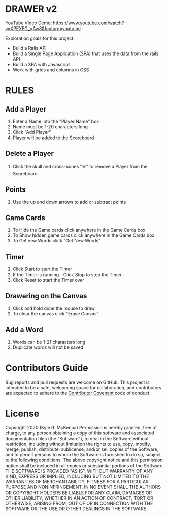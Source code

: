 # DRAWER v2
YouTube Video Demo: https://www.youtube.com/watch?v=XPEXFG_qAw8&feature=youtu.be

Exploration goals for this project:
- Build a Rails API
- Build a Single Page Application (SPA) that uses the data from the rails API
- Build a SPA with Javascript  
- Work with grids and columns in CSS

# RULES
## Add a Player
1.  Enter a Name into the "Player Name" box
2.  Name must be 1-20 characters long
3.  Click "Add Player"
4.  Player will be added to the Scoreboard

## Delete a Player
1.  Click the skull and cross-bones "☠️" to remove a Player from the Scoreboard

## Points
1.  Use the up and down arrows to add or subtract points

## Game Cards
1.  To Hide the Game cards click anywhere in the Game Cards box
2.  To Show hidden game cards click anywhere in the Game Cards box
3.  To Get new Words click "Get New Words"

## Timer
1.  Click Start to start the Timer
2.  If the Timer is running - Click Stop to stop the Timer
3.  Click Reset to start the Timer over

## Drawering on the Canvas
1.  Click and hold done the mouse to draw
2.  To clear the canvas click "Erase Canvas"

## Add a Word
1.  Words can be 1-21 characters long
2.  Duplicate words will not be saved

# Contributors Guide
Bug reports and pull requests are welcome on GitHub. This project is intended to be a safe, welcoming space for collaboration, and contributors are expected to adhere to the [Contributor Covenant](http://contributor-covenant.org) code of conduct.

# License
Copyright 2020 (Kyle R. McKenna)
Permission is hereby granted, free of charge, to any person obtaining a copy of this software and associated documentation files (the "Software"), to deal in the Software without restriction, including without limitation the rights to use, copy, modify, merge, publish, distribute, sublicense, and/or sell copies of the Software, and to permit persons to whom the Software is furnished to do so, subject to the following conditions:
The above copyright notice and this permission notice shall be included in all copies or substantial portions of the Software.
THE SOFTWARE IS PROVIDED "AS IS", WITHOUT WARRANTY OF ANY KIND, EXPRESS OR IMPLIED, INCLUDING BUT NOT LIMITED TO THE WARRANTIES OF MERCHANTABILITY, FITNESS FOR A PARTICULAR PURPOSE AND NONINFRINGEMENT. IN NO EVENT SHALL THE AUTHORS OR COPYRIGHT HOLDERS BE LIABLE FOR ANY CLAIM, DAMAGES OR OTHER LIABILITY, WHETHER IN AN ACTION OF CONTRACT, TORT OR OTHERWISE, ARISING FROM, OUT OF OR IN CONNECTION WITH THE SOFTWARE OR THE USE OR OTHER DEALINGS IN THE SOFTWARE.